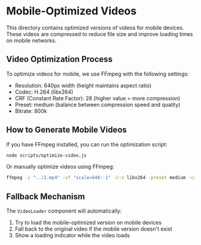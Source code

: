 # Mobile-Optimized Videos

This directory contains optimized versions of videos for mobile devices. These videos are compressed to reduce file size and improve loading times on mobile networks.

## Video Optimization Process

To optimize videos for mobile, we use FFmpeg with the following settings:

- Resolution: 640px width (height maintains aspect ratio)
- Codec: H.264 (libx264)
- CRF (Constant Rate Factor): 28 (higher value = more compression)
- Preset: medium (balance between compression speed and quality)
- Bitrate: 800k

## How to Generate Mobile Videos

If you have FFmpeg installed, you can run the optimization script:

```bash
node scripts/optimize-video.js
```

Or manually optimize videos using FFmpeg:

```bash
ffmpeg -i "../2.mp4" -vf "scale=640:-1" -c:v libx264 -preset medium -crf 28 -b:v 800k -movflags +faststart "2.mp4"
```

## Fallback Mechanism

The `VideoLoader` component will automatically:
1. Try to load the mobile-optimized version on mobile devices
2. Fall back to the original video if the mobile version doesn't exist
3. Show a loading indicator while the video loads